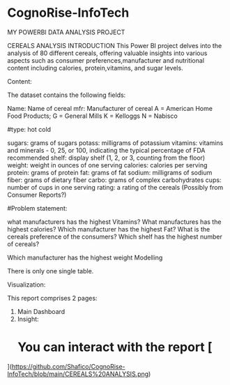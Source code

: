 # CognoRise-InfoTech
MY POWERBI DATA ANALYSIS PROJECT

CEREALS ANALYSIS
INTRODUCTION
This Power BI project delves into the analysis of 80 different cereals, offering valuable insights into various aspects such as consumer preferences,manufacturer and nutritional content including calories,  protein,vitamins, and sugar levels.

Content:

The dataset contains the following fields:

Name: Name of cereal
mfr: Manufacturer of cereal
A = American Home Food Products;
G = General Mills
K = Kelloggs
N = Nabisco

#type:
hot
cold

sugars: grams of sugars
potass: milligrams of potassium
vitamins: vitamins and minerals - 0, 25, or 100, indicating the typical percentage of FDA recommended
shelf: display shelf (1, 2, or 3, counting from the floor)
weight: weight in ounces of one serving
calories: calories per serving
protein: grams of protein
fat: grams of fat
sodium: milligrams of sodium
fiber: grams of dietary fiber
carbo: grams of complex carbohydrates
cups: number of cups in one serving
rating: a rating of the cereals (Possibly from Consumer Reports?)

#Problem statement:

what manufacturers has the highest Vitamins?
What manufactures has the highest calories?
Which manufacturer has the highest Fat?
What is the cereals preference of the consumers?
Which shelf has the highest number of cereals?

Which manufacturer has the highest weight
Modelling

There is only one single table.



Visualization:

This report comprises 2 pages:
1. Main Dashboard
2. Insight:
   # You can interact with the report [
](https://github.com/Shafico/CognoRise-InfoTech/blob/main/CEREALS%20ANALYSIS.png)   
   
